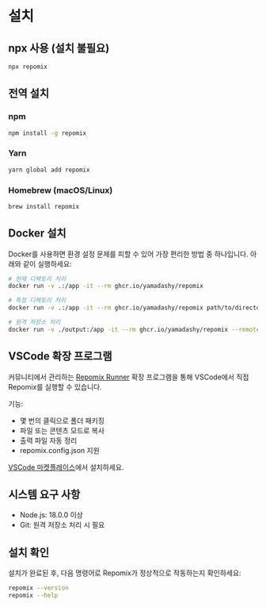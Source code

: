 # 설치

## npx 사용 (설치 불필요)

```bash
npx repomix
```

## 전역 설치

### npm
```bash
npm install -g repomix
```

### Yarn
```bash
yarn global add repomix
```

### Homebrew (macOS/Linux)
```bash
brew install repomix
```

## Docker 설치

Docker를 사용하면 환경 설정 문제를 피할 수 있어 가장 편리한 방법 중 하나입니다. 아래와 같이 실행하세요:

```bash
# 현재 디렉토리 처리
docker run -v .:/app -it --rm ghcr.io/yamadashy/repomix

# 특정 디렉토리 처리
docker run -v .:/app -it --rm ghcr.io/yamadashy/repomix path/to/directory

# 원격 저장소 처리
docker run -v ./output:/app -it --rm ghcr.io/yamadashy/repomix --remote yamadashy/repomix
```

## VSCode 확장 프로그램

커뮤니티에서 관리하는 [Repomix Runner](https://marketplace.visualstudio.com/items?itemName=DorianMassoulier.repomix-runner) 확장 프로그램을 통해 VSCode에서 직접 Repomix를 실행할 수 있습니다.

기능:
- 몇 번의 클릭으로 폴더 패키징
- 파일 또는 콘텐츠 모드로 복사
- 출력 파일 자동 정리
- repomix.config.json 지원

[VSCode 마켓플레이스](https://marketplace.visualstudio.com/items?itemName=DorianMassoulier.repomix-runner)에서 설치하세요.

## 시스템 요구 사항

- Node.js: 18.0.0 이상
- Git: 원격 저장소 처리 시 필요

## 설치 확인

설치가 완료된 후, 다음 명령어로 Repomix가 정상적으로 작동하는지 확인하세요:

```bash
repomix --version
repomix --help
```
